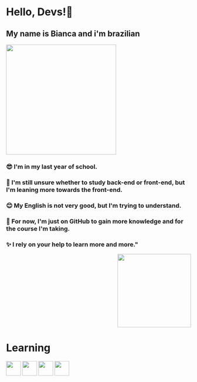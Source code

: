 # Hello, Devs!👋

## My name is Bianca and i'm brazilian   <div align="left">
<img src="https://github.com/biancaesther0/Profile/assets/161656421/01d7453a-8149-4f26-be13-58700a6b6970" width="300px" />
</div>


### 😎 I'm in my last year of school.
### 🤔 I'm still unsure whether to study back-end or front-end, but I'm leaning more towards the front-end.
### 😊 My English is not very good, but I'm trying to understand.
### 🔅 For now, I'm just on GitHub to gain more knowledge and for the course I'm taking.
### ✨ I rely on your help to learn more and more."


<div align="right">
  <img src= "https://github.com/biancaesther0/Profile/assets/161656421/d29b82cc-400f-4681-b1c6-745b6e193bb3)" width="200px" />
</div>


# Learning
<img loading="lazy" src="https://cdn.jsdelivr.net/gh/devicons/devicon/icons/git/git-original.svg" width="40" height="40"/> <img src="https://cdn.jsdelivr.net/gh/devicons/devicon@latest/icons/javascript/javascript-original.svg" width="40" height="40" /> <img src="https://cdn.jsdelivr.net/gh/devicons/devicon@latest/icons/html5/html5-original.svg" width="40" height="40" /> <img src="https://cdn.jsdelivr.net/gh/devicons/devicon@latest/icons/vscode/vscode-original.svg" width="40" height="40" />
